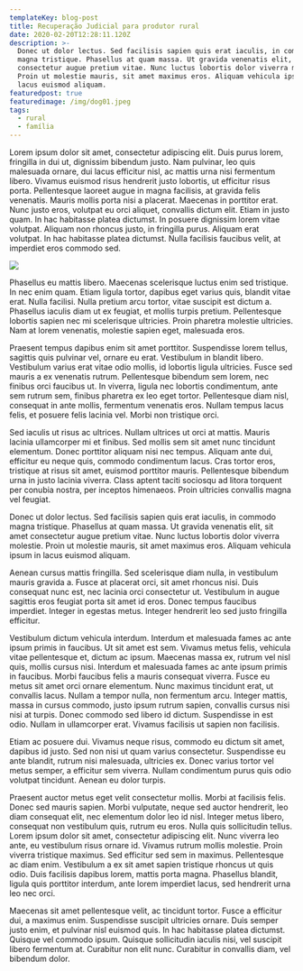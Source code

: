 ```yaml
---
templateKey: blog-post
title: Recuperação Judicial para produtor rural
date: 2020-02-20T12:28:11.120Z
description: >-
  Donec ut dolor lectus. Sed facilisis sapien quis erat iaculis, in commodo
  magna tristique. Phasellus at quam massa. Ut gravida venenatis elit, sit amet
  consectetur augue pretium vitae. Nunc luctus lobortis dolor viverra molestie.
  Proin ut molestie mauris, sit amet maximus eros. Aliquam vehicula ipsum in
  lacus euismod aliquam.
featuredpost: true
featuredimage: /img/dog01.jpeg
tags:
  - rural
  - família
---
```

Lorem ipsum dolor sit amet, consectetur adipiscing elit. Duis purus lorem, fringilla in dui ut, dignissim bibendum justo. Nam pulvinar, leo quis malesuada ornare, dui lacus efficitur nisl, ac mattis urna nisi fermentum libero. Vivamus euismod risus hendrerit justo lobortis, ut efficitur risus porta. Pellentesque laoreet augue in magna facilisis, at gravida felis venenatis. Mauris mollis porta nisi a placerat. Maecenas in porttitor erat. Nunc justo eros, volutpat eu orci aliquet, convallis dictum elit. Etiam in justo quam. In hac habitasse platea dictumst. In posuere dignissim lorem vitae volutpat. Aliquam non rhoncus justo, in fringilla purus. Aliquam erat volutpat. In hac habitasse platea dictumst. Nulla facilisis faucibus velit, at imperdiet eros commodo sed.



![](/img/dog01.jpeg)

Phasellus eu mattis libero. Maecenas scelerisque luctus enim sed tristique. In nec enim quam. Etiam ligula tortor, dapibus eget varius quis, blandit vitae erat. Nulla facilisi. Nulla pretium arcu tortor, vitae suscipit est dictum a. Phasellus iaculis diam ut ex feugiat, et mollis turpis pretium. Pellentesque lobortis sapien nec mi scelerisque ultricies. Proin pharetra molestie ultricies. Nam at lorem venenatis, molestie sapien eget, malesuada eros.

Praesent tempus dapibus enim sit amet porttitor. Suspendisse lorem tellus, sagittis quis pulvinar vel, ornare eu erat. Vestibulum in blandit libero. Vestibulum varius erat vitae odio mollis, id lobortis ligula ultricies. Fusce sed mauris a ex venenatis rutrum. Pellentesque bibendum sem lorem, nec finibus orci faucibus ut. In viverra, ligula nec lobortis condimentum, ante sem rutrum sem, finibus pharetra ex leo eget tortor. Pellentesque diam nisl, consequat in ante mollis, fermentum venenatis eros. Nullam tempus lacus felis, et posuere felis lacinia vel. Morbi non tristique orci.

Sed iaculis ut risus ac ultrices. Nullam ultrices ut orci at mattis. Mauris lacinia ullamcorper mi et finibus. Sed mollis sem sit amet nunc tincidunt elementum. Donec porttitor aliquam nisi nec tempus. Aliquam ante dui, efficitur eu neque quis, commodo condimentum lacus. Cras tortor eros, tristique at risus sit amet, euismod porttitor mauris. Pellentesque bibendum urna in justo lacinia viverra. Class aptent taciti sociosqu ad litora torquent per conubia nostra, per inceptos himenaeos. Proin ultricies convallis magna vel feugiat.

Donec ut dolor lectus. Sed facilisis sapien quis erat iaculis, in commodo magna tristique. Phasellus at quam massa. Ut gravida venenatis elit, sit amet consectetur augue pretium vitae. Nunc luctus lobortis dolor viverra molestie. Proin ut molestie mauris, sit amet maximus eros. Aliquam vehicula ipsum in lacus euismod aliquam.

Aenean cursus mattis fringilla. Sed scelerisque diam nulla, in vestibulum mauris gravida a. Fusce at placerat orci, sit amet rhoncus nisi. Duis consequat nunc est, nec lacinia orci consectetur ut. Vestibulum in augue sagittis eros feugiat porta sit amet id eros. Donec tempus faucibus imperdiet. Integer in egestas metus. Integer hendrerit leo sed justo fringilla efficitur.

Vestibulum dictum vehicula interdum. Interdum et malesuada fames ac ante ipsum primis in faucibus. Ut sit amet est sem. Vivamus metus felis, vehicula vitae pellentesque et, dictum ac ipsum. Maecenas massa ex, rutrum vel nisl quis, mollis cursus nisi. Interdum et malesuada fames ac ante ipsum primis in faucibus. Morbi faucibus felis a mauris consequat viverra. Fusce eu metus sit amet orci ornare elementum. Nunc maximus tincidunt erat, ut convallis lacus. Nullam a tempor nulla, non fermentum arcu. Integer mattis, massa in cursus commodo, justo ipsum rutrum sapien, convallis cursus nisi nisi at turpis. Donec commodo sed libero id dictum. Suspendisse in est odio. Nullam in ullamcorper erat. Vivamus facilisis ut sapien non facilisis.

Etiam ac posuere dui. Vivamus neque risus, commodo eu dictum sit amet, dapibus id justo. Sed non nisi ut quam varius consectetur. Suspendisse eu ante blandit, rutrum nisi malesuada, ultricies ex. Donec varius tortor vel metus semper, a efficitur sem viverra. Nullam condimentum purus quis odio volutpat tincidunt. Aenean eu dolor turpis.

Praesent auctor metus eget velit consectetur mollis. Morbi at facilisis felis. Donec sed mauris sapien. Morbi vulputate, neque sed auctor hendrerit, leo diam consequat elit, nec elementum dolor leo id nisl. Integer metus libero, consequat non vestibulum quis, rutrum eu eros. Nulla quis sollicitudin tellus. Lorem ipsum dolor sit amet, consectetur adipiscing elit. Nunc viverra leo ante, eu vestibulum risus ornare id. Vivamus rutrum mollis molestie. Proin viverra tristique maximus. Sed efficitur sed sem in maximus. Pellentesque ac diam enim. Vestibulum a ex sit amet sapien tristique rhoncus ut quis odio. Duis facilisis dapibus lorem, mattis porta magna. Phasellus blandit, ligula quis porttitor interdum, ante lorem imperdiet lacus, sed hendrerit urna leo nec orci.

Maecenas sit amet pellentesque velit, ac tincidunt tortor. Fusce a efficitur dui, a maximus enim. Suspendisse suscipit ultricies ornare. Duis semper justo enim, et pulvinar nisl euismod quis. In hac habitasse platea dictumst. Quisque vel commodo ipsum. Quisque sollicitudin iaculis nisi, vel suscipit libero fermentum at. Curabitur non elit nunc. Curabitur in convallis diam, vel bibendum dolor.
